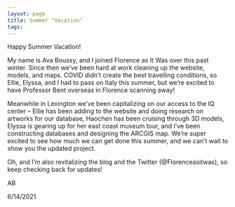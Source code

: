 ```yaml
---
layout: page
title: Summer "Vacation"
tags:
---
```


<p> Happy Summer Vacation! </p>

<p>My name is Ava Boussy, and I joined Florence as It Was over this past winter. Since then we’ve been hard at work cleaning up the website, models, and maps. COVID didn’t create the best travelling conditions, so Ellie, Elyssa, and I had to pass on Italy this summer, but we’re excited to have Professor Bent overseas in Florence scanning away!</p>

<p> Meanwhile in Lexington <!-- more --> we’ve been capitalizing on our access to the IQ center – Ellie has been adding to the website and doing research on artworks for our database, Haochen has been cruising through 3D models, Elyssa is gearing up for her east coast museum tour, and I’ve been constructing databases and designing the ARCGIS map. We’re super excited to see how much we can get done this summer, and we can’t wait to show you the updated project.</p> 
<p>Oh, and I’m also revitalizing the blog and the Twitter (@Florenceasitwas), so keep checking back for updates!</p> 
<p> AB</p>
<p>6/14/2021</p>
